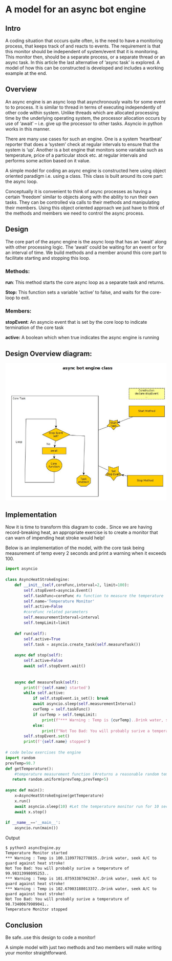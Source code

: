 # A model for an async bot engine

## Intro

A coding situation that occurs quite often, is the need to have a monitoring process, that keeps track of and reacts to events. The requirement is that this monitor should be independent of system/event that it is monitoring. This  monitor then, should be a separate process, or a separate thread or an async task.  In this article the last alternative of ‘async task’ is explored. A model of how this can be constructed is developed and includes a working example at the end.

## Overview

An async engine is an async loop that asynchronously waits for some event to  to process. It is similar to thread in terms of executing independently of other code within system. Unlike threads which are allocated processing time by the underlying operating system, the processor allocation occurs by use of ‘await’ – i.e. give up the processor to other tasks.  Asyncio in python works in this manner.

There are many use cases for such an engine. One is a system ‘heartbeat’ reporter that does a ‘system’ check at regular intervals to ensure that the system is ‘up’. Another is a bot engine that monitors some variable such as temperature, price of a particular stock etc. at regular intervals and performs some action based on it value.

A simple model for coding an async engine is constructed here using object oriented paradigm i.e. using a class. This class is built around its core part: the async loop.

Conceptually it is convenient to think of async processes as having a certain ‘freedom’ similar to objects along with the ability to run their own tasks. They can be controlled via calls to their methods and manipulating their members.  Using this object oriented  approach we just have to think of the methods and members we need to control the async process.

## Design

The core part of the async engine is the async loop that has an ‘await’ along with other processing logic. The ‘await’ could be waiting for an event or for an interval of time.  We build methods and a member around this core part to facilitate starting and stopping this loop.

### Methods:

<b>run</b>: This method starts the core async loop as a separate task and returns.

<b>Stop:</b> This function sets a variable ‘active’ to false, and waits for the core-loop to exit.

### Members:

<b>stopEvent</b>: An asyncio event that is set by the core loop to indicate termination of the core task

<b>active:</b> A boolean which when true indicates the async engine is running

## Design Overview diagram:
<img src="img/asyncBot.jpeg" />

## Implementation

Now it is time to transform this diagram to code.. Since we are having record-breaking heat, an appropriate exercise is to create a monitor that can warn of impending heat stroke would help!

Below is an implementation of the model, with the core task being measurement of temp every 2 seconds and print a warning when it exceeds 100.

```python
import asyncio

class AsyncHeatStrokeEngine:
    def __init__(self,coreFunc,interval=2, limit=100):
        self.stopEvent=asyncio.Event()
        self.taskFunc=coreFunc #a function to measure the temperature
        self.name='Temperature Monitor'
        self.active=False
        #coreFunc related parameters
        self.measurementInterval=interval
        self.tempLimit=limit

    def run(self):
        self.active=True
        self.task = asyncio.create_task(self.measureTask())

    async def stop(self):
        self.active=False
        await self.stopEvent.wait()


    async def measureTask(self):
        print(f'{self.name} started')
        while self.active:
            if self.stopEvent.is_set(): break
            await asyncio.sleep(self.measurementInterval)
            curTemp = self.taskFunc()
            if curTemp > self.tempLimit:
                print(f"*** Warning : Temp is {curTemp}..Drink water, seek A/C to guard against heat stroke!")
            else:
                print(f"Not Too Bad: You will probably surive a temperature of {curTemp}..")
        self.stopEvent.set()
        print(f'{self.name} stopped')

# code below exercises the engine
import random
prevTemp=98.7
def getTemperature():
    #temperature measurement function (#returns a reasonable random temperature)
   return random.uniform(prevTemp,prevTemp+5)

async def main():
    x=AsyncHeatStrokeEngine(getTemperature)
    x.run()
    await asyncio.sleep(10) #Let the temperature monitor run for 10 seconds
    await x.stop()

if __name__=='__main__':
    asyncio.run(main())
```
Output
```
$ python3 asyncEngine.py 
Temperature Monitor started
*** Warning : Temp is 100.11097782778835..Drink water, seek A/C to guard against heat stroke!
Not Too Bad: You will probably surive a temperature of 99.98313998095253..
*** Warning : Temp is 101.07593387042367..Drink water, seek A/C to guard against heat stroke!
*** Warning : Temp is 102.67003188013372..Drink water, seek A/C to guard against heat stroke!
Not Too Bad: You will probably surive a temperature of 98.73400679989041..
Temperature Monitor stopped
```
## Conclusion

Be safe..use this design to code a monitor!

A simple model with just two methods and two members will make writing your monitor straightforward.

